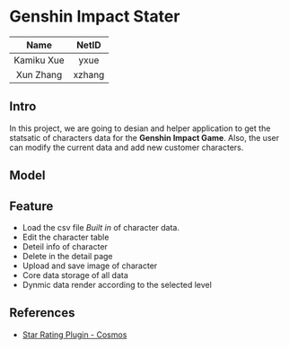 # Genshin Impact Stater

|Name|NetID|
|:---:|:---:|
|Kamiku Xue|yxue|
|Xun Zhang|xzhang|

## Intro
In this project, we are going to desian and helper application to get the statsatic of characters data for the **Genshin Impact Game**. Also, the user can modify the current data and add new customer characters.

## Model


## Feature
- Load the csv file *Built in* of character data.
- Edit the character table
- Deteil info of character
- Delete in the detail page
- Upload and save image of character
- Core data storage of all data
- Dynmic data render according to the selected level

## References
- [Star Rating Plugin - Cosmos](https://github.com/evgenyneu/Cosmos#:~:text=This%20is%20a%20UI%20control,those%20inescapable%201%2Dstar%20reviews!)



